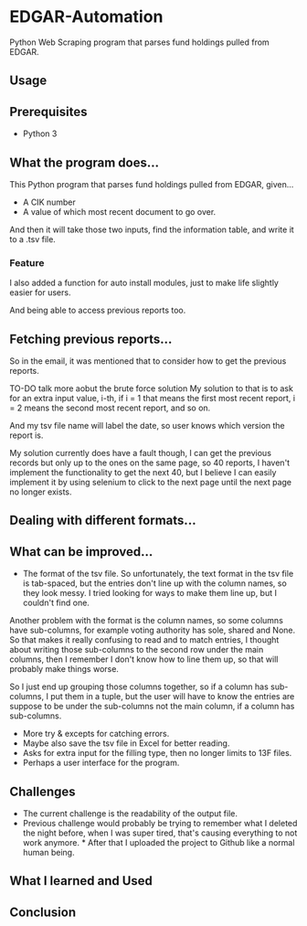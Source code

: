 # EDGAR-Automation
Python Web Scraping program that parses fund holdings pulled from EDGAR.


## Usage

## Prerequisites

* Python 3


## What the program does...
This Python program that parses fund holdings pulled from EDGAR, given...
* A CIK number
* A value of which most recent document to go over.

And then it will take those two inputs, find the information table, and write it to a .tsv file.

### Feature
I also added a function for auto install modules, just to make life slightly easier for users.

And being able to access previous reports too.

## Fetching previous reports...
So in the email, it was mentioned that to consider how to get the previous reports.

TO-DO talk more aobut the brute force solution
My solution to that is to ask for an extra input value, i-th, if i = 1 that means the first most recent report, i = 2 means the second most recent report, and so on.

And my tsv file name will label the date, so user knows which version the report is.

My solution currently does have a fault though, I can get the previous records but only up to the ones on the same page, so 40 reports, I haven't implement the functionality to get the next 40, but I believe I can easily implement it by using selenium to click to the next page until the next page no longer exists.

## Dealing with different formats...

## What can be improved...

* The format of the tsv file.
So unfortunately, the text format in the tsv file is tab-spaced, but the entries don't line up with the column names, so they look messy. I tried looking for ways to make them line up, but I couldn't find one.

Another problem with the format is the column names, so some columns have sub-columns, for example voting authority has sole, shared and None. So that makes it really confusing to read and to match entries, I thought about writing those sub-columns to the second row under the main columns, then I remember I don't know how to line them up, so that will probably make things worse.

So I just end up grouping those columns together, so if a column has sub-columns, I put them in a tuple, but the user will have to know the entries are suppose to be under the sub-columns not the main column, if a column has sub-columns.

* More try & excepts for catching errors.
* Maybe also save the tsv file in Excel for better reading.
* Asks for extra input for the filling type, then no longer limits to 13F files.
* Perhaps a user interface for the program.

## Challenges
* The current challenge is the readability of the output file.
* Previous challenge would probably be trying to remember what I deleted the night before, when I was super tired, that's causing everything to not work anymore.
      * After that I uploaded the project to Github like a normal human being.

## What I learned and Used

## Conclusion
